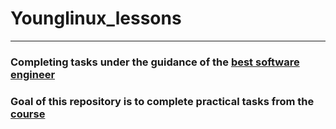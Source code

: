 # Younglinux_lessons
___
### Completing tasks under the guidance of the [best software engineer](https://github.com/Alexander-Degtyar)

### Goal of this repository is to complete practical tasks from the [course](https://younglinux.info/)
